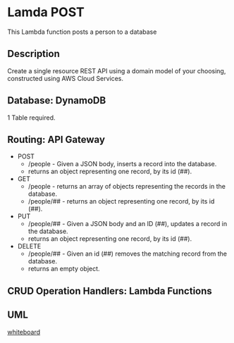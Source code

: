 # Lamda POST

This Lambda function posts a person to a database

## Description
Create a single resource REST API using a domain model of your choosing, constructed using AWS Cloud Services.

## Database: DynamoDB
1 Table required.

## Routing: API Gateway
- POST
  - /people - Given a JSON body, inserts a record into the database.
  - returns an object representing one record, by its id (##).
- GET
  - /people - returns an array of objects representing the records in the database.
  - /people/## - returns an object representing one record, by its id (##).
- PUT
  - /people/## - Given a JSON body and an ID (##), updates a record in the database.
  - returns an object representing one record, by its id (##).
- DELETE
  - /people/## - Given an id (##) removes the matching record from the database.
  - returns an empty object.

## CRUD Operation Handlers: Lambda Functions

## UML
[whiteboard](https://projects.invisionapp.com/freehand/document/ymzXIrXeC)
